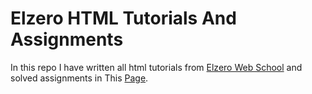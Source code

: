 # Elzero HTML Tutorials And Assignments


In this repo I have written all html tutorials from [Elzero Web School](https://elzero.org/) and solved assignments in This [Page](https://elzero.org/study/html-2021-study-plan/).
